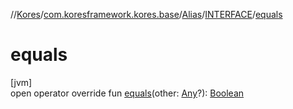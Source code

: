 //[Kores](../../../../index.md)/[com.koresframework.kores.base](../../index.md)/[Alias](../index.md)/[INTERFACE](index.md)/[equals](equals.md)

# equals

[jvm]\
open operator override fun [equals](equals.md)(other: [Any](https://kotlinlang.org/api/latest/jvm/stdlib/kotlin/-any/index.html)?): [Boolean](https://kotlinlang.org/api/latest/jvm/stdlib/kotlin/-boolean/index.html)
